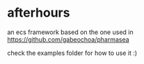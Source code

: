 # afterhours


an ecs framework based on the one used in https://github.com/gabeochoa/pharmasea

check the examples folder for how to use it :) 
